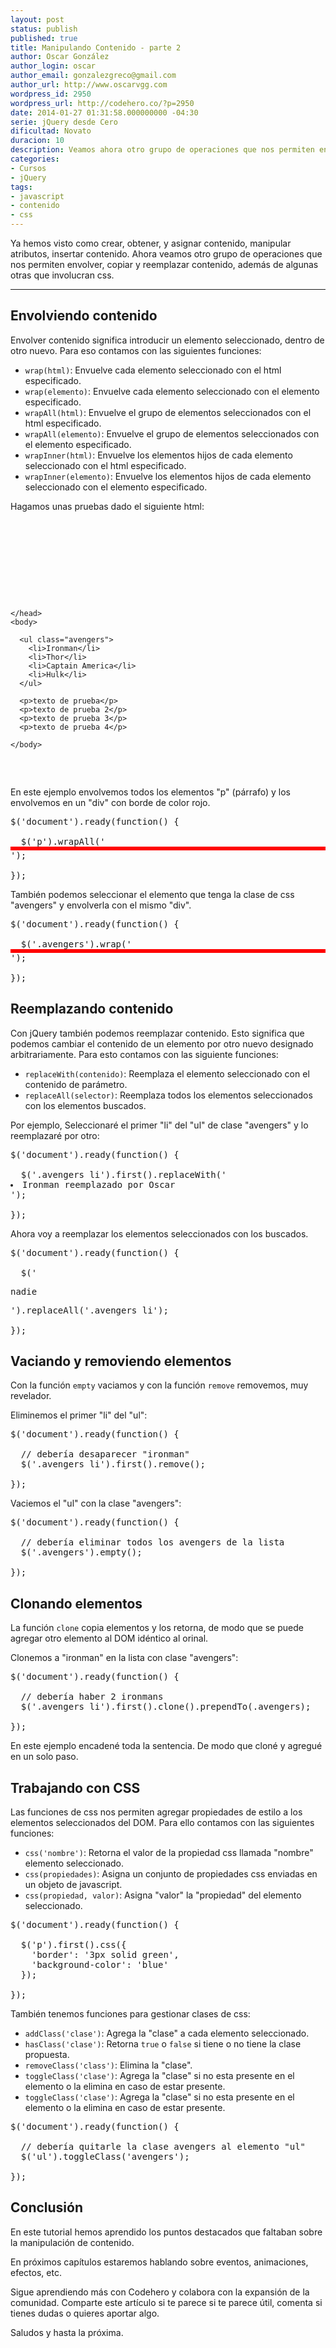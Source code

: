 ```yaml
---
layout: post
status: publish
published: true
title: Manipulando Contenido - parte 2
author: Oscar González
author_login: oscar
author_email: gonzalezgreco@gmail.com
author_url: http://www.oscarvgg.com
wordpress_id: 2950
wordpress_url: http://codehero.co/?p=2950
date: 2014-01-27 01:31:58.000000000 -04:30
serie: jQuery desde Cero
dificultad: Novato
duracion: 10
description: Veamos ahora otro grupo de operaciones que nos permiten envolver, copiar y reemplazar contenido, además de algunas otras que involucran css.
categories:
- Cursos
- jQuery
tags:
- javascript
- contenido
- css
---
```

<p>Ya hemos visto como crear, obtener, y asignar contenido, manipular atributos, insertar contenido. Ahora veamos otro grupo de operaciones que nos permiten envolver, copiar y reemplazar contenido, además de algunas otras que involucran css.</p>

<hr />

<h2>Envolviendo contenido</h2>

<p>Envolver contenido significa introducir un elemento seleccionado, dentro de otro nuevo. Para eso contamos con las siguientes funciones:</p>

<ul>
<li><code>wrap(html)</code>: Envuelve cada elemento seleccionado con el html especificado.</li>
<li><code>wrap(elemento)</code>: Envuelve cada elemento seleccionado con el elemento especificado. </li>
<li><code>wrapAll(html)</code>: Envuelve el grupo de elementos seleccionados con el html especificado. </li>
<li><code>wrapAll(elemento)</code>: Envuelve el grupo de elementos seleccionados con el elemento especificado. </li>
<li><code>wrapInner(html)</code>: Envuelve los elementos hijos de cada elemento seleccionado con el html especificado. </li>
<li><code>wrapInner(elemento)</code>: Envuelve los elementos hijos de cada elemento seleccionado con el elemento especificado.</li>
</ul>

<p>Hagamos unas pruebas dado el siguiente html:</p>

<pre>
<!doctype html>
<html lang="en">
    <head>
      <meta charset="UTF-8">
      <title>jQuery desde Cero</title>

      <script type="text/javascript" src="http://code.jquery.com/jquery-2.0.3.min.js"></script>

    </head>
    <body>

      <ul class="avengers">
        <li>Ironman</li>
        <li>Thor</li>
        <li>Captain America</li>
        <li>Hulk</li>
      </ul>

      <p>texto de prueba</p>
      <p>texto de prueba 2</p>
      <p>texto de prueba 3</p>
      <p>texto de prueba 4</p>

    </body>
</html>
</pre>

<p>En este ejemplo envolvemos todos los elementos "p" (párrafo) y los envolvemos en un "div" con borde de color rojo.</p>

<pre>
$('document').ready(function() {

  $('p').wrapAll('<div style="border:3px solid red"></div>');

});
</pre>

<p>También podemos seleccionar el elemento que tenga la clase de css "avengers" y envolverla con el mismo "div".</p>

<pre>
$('document').ready(function() {

  $('.avengers').wrap('<div style="border:3px solid red"></div>');

});
</pre>

<h2>Reemplazando contenido</h2>

<p>Con jQuery también podemos reemplazar contenido. Esto significa que podemos cambiar el contenido de un elemento por otro nuevo designado arbitrariamente. Para esto contamos con las siguiente funciones:</p>

<ul>
<li><code>replaceWith(contenido)</code>: Reemplaza el elemento seleccionado con el contenido de parámetro.</li>
<li><code>replaceAll(selector)</code>: Reemplaza todos los elementos seleccionados con los elementos buscados.</li>
</ul>

<p>Por ejemplo, Seleccionaré el primer "li" del "ul" de clase "avengers" y lo reemplazaré por otro:</p>

<pre>
$('document').ready(function() {

  $('.avengers li').first().replaceWith('<li>Ironman reemplazado por Oscar</li>');

});
</pre>

<p>Ahora voy a reemplazar los elementos seleccionados con los buscados.</p>

<pre>
$('document').ready(function() {

  $('<p>nadie</p>').replaceAll('.avengers li');

});
</pre>

<h2>Vaciando y removiendo elementos</h2>

<p>Con la función <code>empty</code> vaciamos y con la función <code>remove</code> removemos, muy revelador.</p>

<p>Eliminemos el primer "li" del "ul":</p>

<pre>
$('document').ready(function() {

  // debería desaparecer "ironman"
  $('.avengers li').first().remove();

});
</pre>

<p>Vaciemos el "ul" con la clase "avengers":</p>

<pre>
$('document').ready(function() {

  // debería eliminar todos los avengers de la lista
  $('.avengers').empty();

});
</pre>

<h2>Clonando elementos</h2>

<p>La función <code>clone</code> copia elementos y los retorna, de modo que se puede agregar otro elemento al DOM idéntico al orinal.</p>

<p>Clonemos a "ironman" en la lista con clase "avengers":</p>

<pre>
$('document').ready(function() {

  // debería haber 2 ironmans
  $('.avengers li').first().clone().prependTo(.avengers);

});
</pre>

<p>En este ejemplo encadené toda la sentencia. De modo que cloné y agregué en un solo paso.</p>

<h2>Trabajando con CSS</h2>

<p>Las funciones de css nos permiten agregar propiedades de estilo a los elementos seleccionados del DOM. Para ello contamos con las siguientes funciones:</p>

<ul>
<li><code>css('nombre')</code>: Retorna el valor de la propiedad css llamada "nombre" elemento seleccionado.</li>
<li><code>css(propiedades)</code>: Asigna un conjunto de propiedades css enviadas en un objeto de javascript.</li>
<li><code>css(propiedad, valor)</code>: Asigna "valor" la "propiedad" del elemento seleccionado.</li>
</ul>

<pre>
$('document').ready(function() {

  $('p').first().css({
    'border': '3px solid green',
    'background-color': 'blue'
  });

});
</pre>

<p>También tenemos funciones para gestionar clases de css:</p>

<ul>
<li><code>addClass('clase')</code>: Agrega la "clase" a cada elemento seleccionado.</li>
<li><code>hasClass('clase')</code>: Retorna <code>true</code> o <code>false</code> si tiene o no tiene la clase propuesta.</li>
<li><code>removeClass('class')</code>: Elimina la "clase".</li>
<li><code>toggleClass('clase')</code>: Agrega la "clase" si no esta presente en el elemento o la elimina en caso de estar presente.</li>
<li><code>toggleClass('clase')</code>: Agrega la "clase" si no esta presente en el elemento o la elimina en caso de estar presente.</li>
</ul>

<pre>
$('document').ready(function() {

  // debería quitarle la clase avengers al elemento "ul"
  $('ul').toggleClass('avengers');

});
</pre>

<h2>Conclusión</h2>

<p>En este tutorial hemos aprendido los puntos destacados que faltaban sobre la manipulación de contenido.</p>

<p>En próximos capítulos estaremos hablando sobre eventos, animaciones, efectos, etc.</p>

<p>Sigue aprendiendo más con Codehero y colabora con la expansión de la comunidad. Comparte este artículo si te parece si te parece útil, comenta si tienes dudas o quieres aportar algo.</p>

<p>Saludos y hasta la próxima.</p>
